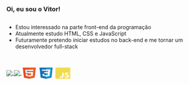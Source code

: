 ### Oi, eu sou o Vitor!

##

- Estou interessado na parte front-end da programação
- Atualmente estudo HTML, CSS e JavaScript
- Futuramente pretendo iniciar estudos no back-end e me tornar um desenvolvedor full-stack
 
##

<a href="https://github.com/yoovitor">
  <img width="48%" align="center" src="https://github-readme-stats.vercel.app/api?username=yoovitor&show_icons=true&theme=dracula" />
  <img width="48%" align="center" src="https://github-readme-stats.vercel.app/api/top-langs?username=yoovitor&layout=compact&langs_count=8&card_width=320&show_icons=true&theme=dracula" />
</a>

<div style='display: inline-block'><br/>
  <img align="center" alt="Vitor-HTML" height="30" width="40" src="https://raw.githubusercontent.com/devicons/devicon/master/icons/html5/html5-original.svg">
  <img align="center" alt="Vitor-CSS" height="30" width="40" src="https://raw.githubusercontent.com/devicons/devicon/master/icons/css3/css3-original.svg">
  <img align="center" alt="Vitor-Js" height="30" width="40" src="https://raw.githubusercontent.com/devicons/devicon/master/icons/javascript/javascript-plain.svg">
</div>

